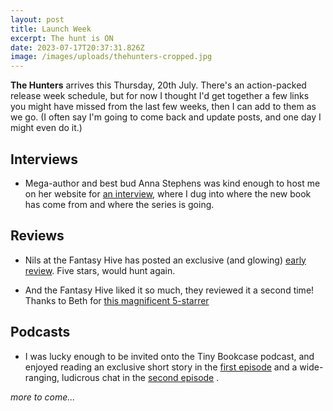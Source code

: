 ```yaml
---
layout: post
title: Launch Week
excerpt: The hunt is ON
date: 2023-07-17T20:37:31.826Z
image: /images/uploads/thehunters-cropped.jpg
---
```

**T﻿he Hunters** arrives this Thursday, 20th July. There's an action-packed release week schedule, but for now I thought I'd get together a few links you might have missed from the last few weeks, then I can add to them as we go. (I often say I'm going to come back and update posts, and one day I might even do it.)

## Interviews

- Mega-author and best bud Anna Stephens was kind enough to host me on her website for [an interview](https://anna-stephens.com/2023/05/21/author-interview-david-wragg-on-the-hunters/), where I dug into where the new book has come from and where the series is going.

## Reviews

- Nils at the Fantasy Hive has posted an exclusive (and glowing) [early review](https://fantasy-hive.co.uk/2023/05/the-hunters-by-david-wragg-book-review/). Five stars, would hunt again.


- A﻿nd the Fantasy Hive liked it so much, they reviewed it a second time! Thanks to Beth for [this magnificent 5-starrer](https://fantasy-hive.co.uk/2023/06/the-hunters-by-david-wragg-book-review-2/)

## Podcasts


- I﻿ was lucky enough to be invited onto the Tiny Bookcase podcast, and enjoyed reading an exclusive short story in the [first episode](https://www.buzzsprout.com/1129067/13145828-134-bitching-with-dave-wragg) and a wide-ranging, ludicrous chat in the [second episode](https://www.buzzsprout.com/1129067/13177966).

﻿_more to come..._